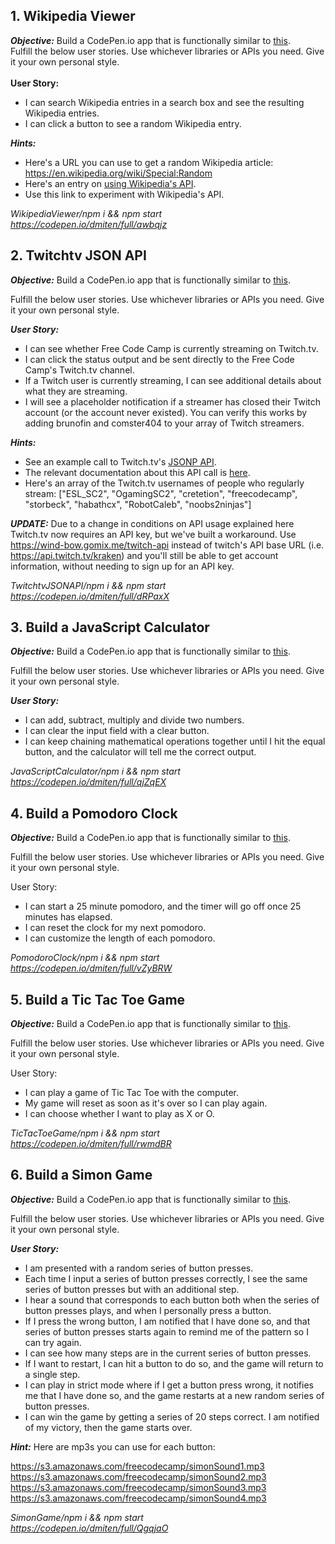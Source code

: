## 1. Wikipedia Viewer

**_Objective:_** Build a CodePen.io app that is functionally similar to [this](https://codepen.io/FreeCodeCamp/full/wGqEga/).<br>
Fulfill the below user stories. Use whichever libraries or APIs you need. Give it your own personal style.<br>
<br>
**User Story:**
- I can search Wikipedia entries in a search box and see the resulting Wikipedia entries.
- I can click a button to see a random Wikipedia entry.
  
**_Hints:_**
- Here's a URL you can use to get a random Wikipedia article: https://en.wikipedia.org/wiki/Special:Random
- Here's an entry on [using Wikipedia's API](https://www.mediawiki.org/wiki/API:Main_page).
- Use this link to experiment with Wikipedia's API.
      
<i>WikipediaViewer/npm i && npm start</i><br> 
<i>https://codepen.io/dmiten/full/awbqjz</i>
  
## 2. Twitchtv JSON API
    
**_Objective:_** Build a CodePen.io app that is functionally similar to [this](https://codepen.io/FreeCodeCamp/full/Myvqmo).
  
Fulfill the below user stories. Use whichever libraries or APIs you need. Give it your own personal style.
  
**_User Story:_**
- I can see whether Free Code Camp is currently streaming on Twitch.tv.<br>
- I can click the status output and be sent directly to the Free Code Camp's Twitch.tv channel.<br>
- If a Twitch user is currently streaming, I can see additional details about what they are streaming.<br>
- I will see a placeholder notification if a streamer has closed their Twitch account (or the account never existed). You can verify this works by adding brunofin and comster404 to your array of Twitch streamers.<br>
  
**_Hints:_**
- See an example call to Twitch.tv's [JSONP API](http://forum.freecodecamp.com/t/use-the-twitchtv-json-api/19541).
- The relevant documentation about this API call is [here](https://dev.twitch.tv/docs/v5/reference/streams/#get-stream-by-user).
- Here's an array of the Twitch.tv usernames of people who regularly stream: ["ESL_SC2", "OgamingSC2", "cretetion", "freecodecamp", "storbeck", "habathcx", "RobotCaleb", "noobs2ninjas"]
  
_**UPDATE:**_
Due to a change in conditions on API usage explained here Twitch.tv now requires an API key, but we've built a workaround. Use https://wind-bow.gomix.me/twitch-api instead of twitch's API base URL (i.e. https://api.twitch.tv/kraken) and you'll still be able to get account information, without needing to sign up for an API key.
    
<i>TwitchtvJSONAPI/npm i && npm start</i><br>
<i>https://codepen.io/dmiten/full/dRPaxX</i>
  
## 3. Build a JavaScript Calculator
  
**_Objective:_** Build a CodePen.io app that is functionally similar to [this](https://codepen.io/FreeCodeCamp/full/rLJZrA).

Fulfill the below user stories. Use whichever libraries or APIs you need. Give it your own personal style.

**_User Story:_**
- I can add, subtract, multiply and divide two numbers.
- I can clear the input field with a clear button.
- I can keep chaining mathematical operations together until I hit the equal button, and the calculator will tell me the correct output.<br>

<i>JavaScriptCalculator/npm i && npm start</i><br>
<i>https://codepen.io/dmiten/full/qjZqEX</i>

## 4. Build a Pomodoro Clock

**_Objective:_** Build a CodePen.io app that is functionally similar to [this](https://codepen.io/FreeCodeCamp/full/aNyxXR/).

Fulfill the below user stories. Use whichever libraries or APIs you need. Give it your own personal style.

User Story:
- I can start a 25 minute pomodoro, and the timer will go off once 25 minutes has elapsed.
- I can reset the clock for my next pomodoro.
- I can customize the length of each pomodoro.

<i>PomodoroClock/npm i && npm start</i><br>
<i>https://codepen.io/dmiten/full/vZyBRW</i>

## 5. Build a Tic Tac Toe Game
 
**_Objective:_** Build a CodePen.io app that is functionally similar to [this](https://codepen.io/FreeCodeCamp/full/KzXQgy).
 
Fulfill the below user stories. Use whichever libraries or APIs you need. Give it your own personal style.
 
User Story:
- I can play a game of Tic Tac Toe with the computer.
- My game will reset as soon as it's over so I can play again.
- I can choose whether I want to play as X or O.
  
<i>TicTacToeGame/npm i && npm start</i><br>
<i>https://codepen.io/dmiten/full/rwmdBR</i>
 
## 6. Build a Simon Game
 
**_Objective:_** Build a CodePen.io app that is functionally similar to [this](https://codepen.io/FreeCodeCamp/full/obYBjE).
 
Fulfill the below user stories. Use whichever libraries or APIs you need. Give it your own personal style.
 
**_User Story:_**
- I am presented with a random series of button presses.
- Each time I input a series of button presses correctly, I see the same series of button presses but with an additional step.
- I hear a sound that corresponds to each button both when the series of button presses plays, and when I personally press a button.
- If I press the wrong button, I am notified that I have done so, and that series of button presses starts again to remind me of the pattern so I can try again.
- I can see how many steps are in the current series of button presses.
- If I want to restart, I can hit a button to do so, and the game will return to a single step.
- I can play in strict mode where if I get a button press wrong, it notifies me that I have done so, and the game restarts at a new random series of button presses.
- I can win the game by getting a series of 20 steps correct. I am notified of my victory, then the game starts over.
 
**_Hint:_** Here are mp3s you can use for each button:

https://s3.amazonaws.com/freecodecamp/simonSound1.mp3<br>
https://s3.amazonaws.com/freecodecamp/simonSound2.mp3<br>
https://s3.amazonaws.com/freecodecamp/simonSound3.mp3<br>
https://s3.amazonaws.com/freecodecamp/simonSound4.mp3<br>
 
<i>SimonGame/npm i && npm start</i><br>
<i>https://codepen.io/dmiten/full/QgqjaO</i>